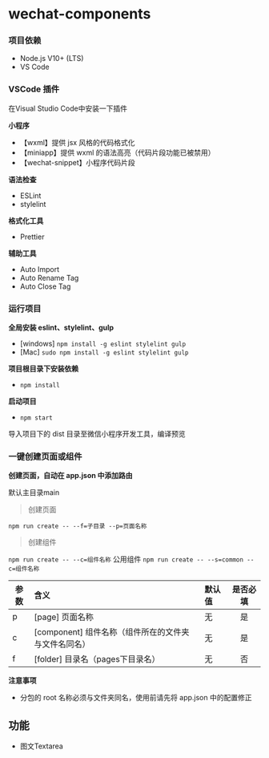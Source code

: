 # wechat-components

### 项目依赖

- Node.js V10+ (LTS)
- VS Code

### VSCode 插件

在Visual Studio Code中安装一下插件

**小程序**

- 【wxml】提供 jsx 风格的代码格式化
- 【miniapp】提供 wxml 的语法高亮（代码片段功能已被禁用）
- 【wechat-snippet】小程序代码片段

**语法检查**

- ESLint
- stylelint

**格式化工具**

- Prettier

**辅助工具**

- Auto Import
- Auto Rename Tag
- Auto Close Tag

### 运行项目

**全局安装 eslint、stylelint、gulp**

- [windows] `npm install -g eslint stylelint gulp`
- [Mac] `sudo npm install -g eslint stylelint gulp`

**项目根目录下安装依赖**

- `npm install`

**启动项目**

- `npm start`

导入项目下的 dist 目录至微信小程序开发工具，编译预览

### 一键创建页面或组件

**创建页面，自动在 app.json 中添加路由**

默认主目录main
> 创建页面

`npm run create -- --f=子目录 --p=页面名称`

> 创建组件

`npm run create -- --c=组件名称`
公用组件
`npm run create -- --s=common --c=组件名称`


| 参数 | 含义                                                 | 默认值                                    | 是否必填 |
| ---- | :--------------------------------------------------- | :---------------------------------------- | :------: |
| p    | [page] 页面名称                                  | 无                                        |    是    |
| c    | [component] 组件名称（组件所在的文件夹与文件名同名） | 无                                        |    是    |
| f    | [folder] 目录名（pages下目录名）                  | 无                                        |    否    |

**注意事项**

- 分包的 root 名称必须与文件夹同名，使用前请先将 app.json 中的配置修正

## 功能

- 图文Textarea

